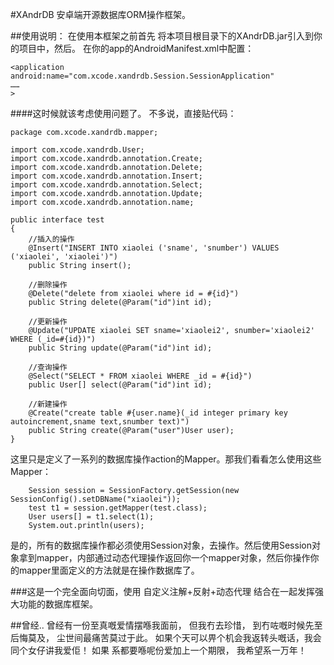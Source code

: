 #XAndrDB
安卓端开源数据库ORM操作框架。

##使用说明：
在使用本框架之前首先
将本项目根目录下的XAndrDB.jar引入到你的项目中，然后。
在你的app的AndroidManifest.xml中配置：

	<application
	android:name="com.xcode.xandrdb.Session.SessionApplication"
	……
	>
####这时候就该考虑使用问题了。
不多说，直接贴代码：

	package com.xcode.xandrdb.mapper;
	
	import com.xcode.xandrdb.User;
	import com.xcode.xandrdb.annotation.Create;
	import com.xcode.xandrdb.annotation.Delete;
	import com.xcode.xandrdb.annotation.Insert;
	import com.xcode.xandrdb.annotation.Select;
	import com.xcode.xandrdb.annotation.Update;
	import com.xcode.xandrdb.annotation.name;
	
	public interface test
	{
		//插入的操作
		@Insert("INSERT INTO xiaolei ('sname', 'snumber') VALUES ('xiaolei', 'xiaolei')")
		public String insert();
		
		//删除操作
		@Delete("delete from xiaolei where id = #{id}")
		public String delete(@Param("id")int id);
		
		//更新操作
		@Update("UPDATE xiaolei SET sname='xiaolei2', snumber='xiaolei2' WHERE (_id=#{id})")
		public String update(@Param("id")int id);
		
		//查询操作
		@Select("SELECT * FROM xiaolei WHERE _id = #{id}")
		public User[] select(@Param("id")int id);
		
		//新建操作
		@Create("create table #{user.name}(_id integer primary key autoincrement,sname text,snumber text)")
		public String create(@Param("user")User user);
	}
这里只是定义了一系列的数据库操作action的Mapper。那我们看看怎么使用这些Mapper：

		Session session = SessionFactory.getSession(new SessionConfig().setDBName("xiaolei"));
		test t1 = session.getMapper(test.class);
		User users[] = t1.select(1);
		System.out.println(users);

是的，所有的数据库操作都必须使用Session对象，去操作。然后使用Session对象拿到mapper，内部通过动态代理操作返回你一个mapper对象，然后你操作你的mapper里面定义的方法就是在操作数据库了。

###这是一个完全面向切面，使用 自定义注解+反射+动态代理 结合在一起发挥强大功能的数据库框架。


##曾经..
	曾经有一份至真嘅爱情摆喺我面前，
	但我冇去珍惜，
	到冇咗嘅时候先至后悔莫及，
	尘世间最痛苦莫过于此。
	如果个天可以畀个机会我返转头嘅话，我会同个女仔讲我爱佢！
	如果 系都要喺呢份爱加上一个期限，
	我希望系一万年！
